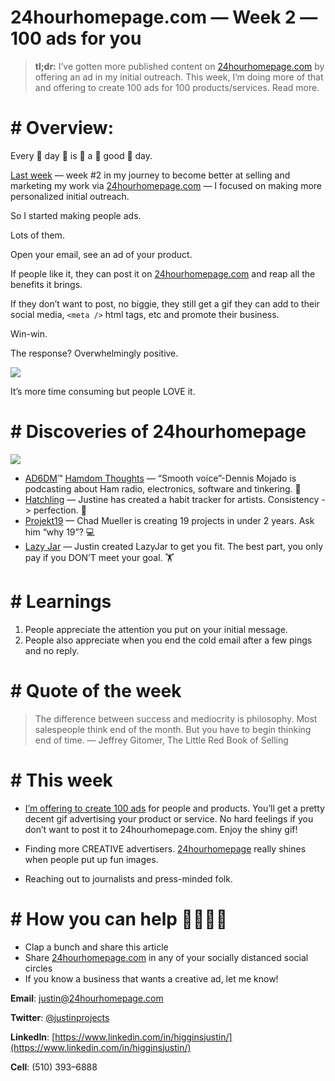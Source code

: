 # 24hourhomepage.com — Week 2 —100 ads for you
> **tl;dr:** I’ve gotten more published content on [24hourhomepage.com](http://24hourhomepage.com) by offering an ad in my initial outreach. This week, I’m doing more of that and offering to create 100 ads for 100 products/services. Read more.

# **# Overview**:

Every 👏 day 👏 is 👏 a 👏 good 👏 day.

[Last week](/24hourhomepage-com-week-1-and-sales-won-f63474ee0154) — week #2 in my journey to become better at selling and
marketing my work via [24hourhomepage.com](http://24hourhomepage.com) — I focused on making
more personalized initial outreach.

So I started making people ads.

Lots of them.

Open your email, see an ad of your product.

If people like it, they can post it on [24hourhomepage.com](https://24hourhomepage.com/) and
reap all the benefits it brings.

If they don’t want to post<span id="rmm"><span id="rmm"><span id="rmm"><span id="rmm"><span id="rmm"><span id="rmm"><span id="rmm"><span id="rmm"><span id="rmm"><span id="rmm"><span id="rmm"><span id="rmm">,</span></span></span></span></span></span></span></span></span></span></span></span> no biggie, they still get a gif they
can add to their social media, `<meta />` html tags, etc and promote their business.

Win-win.

The response? Overwhelmingly positive.

![](https://miro.medium.com/max/924/1*b0qsoNZ82n6GyHj13hYxlA.gif)

It’s more time consuming but people LOVE it.

# # Discoveries of 24hourhomepage

![](https://miro.medium.com/max/800/1*EaqOWuYT_rjpvR3PPxWGDg.gif)

*   [AD6DM](https://anchor.fm/ad6dm/)™ [Hamdom Thoughts](https://anchor.fm/ad6dm/) — “Smooth voice”-Dennis Mojado is podcasting about Ham radio, electronics, software and tinkering. 📡
*   [Hatchling](https://hatchling.netlify.app/) — Justine has created a habit tracker for artists. Consistency -> perfection. 🎨
*   [Projekt19](https://www.projekt19.com/) — Chad Mueller is creating 19 projects in under 2 years. Ask him “why 19”? 💻
*   [Lazy Jar](https://lazyjar.com/) — Justin created LazyJar to get you fit. The best part, you only pay if you DON’T meet your goal. 🏋️

# # Learnings

1.  People appreciate the attention you put on your initial message.
2.  People also appreciate when you end the cold email after a few
    pings and no reply.

# # Quote of the week

> The difference between success and mediocrity is philosophy. Most salespeople think end of the month. But you have to begin thinking end of time.
> — Jeffrey Gitomer, The Little Red Book of Selling

# # This week

- [I’m offering to create 100 ads](https://www.indiehackers.com/post/100-free-ads-for-100-products-c73160ad33) for people and products. You’ll
get a pretty decent gif advertising your product or service. No
hard feelings if you don’t want to post it to 24hourhomepage.com. Enjoy the shiny gif!

- Finding more CREATIVE advertisers. [24hourhomepage](https://24hourhomepage.com) really shines
when people put up fun images.

- Reaching out to journalists and press-minded folk.

# # How you can help 👏👏👏👏

- Clap a bunch and share this article
- Share [24hourhomepage.com](https://24hourhomepage.com) in any of your socially distanced social circles
- If you know a business that wants a creative ad, let me know!

**Email**: [justin@24hourhomepage.com](mailto:justin@24hourhomepage.com)

**Twitter**: [@justinprojects](http://twitter.com/justinprojects)

**LinkedIn**: [https://www.linkedin.com/in/higginsjustin/](https://www.linkedin.com/in/higginsjustin/)

**Cell**: (510) 393–6888
